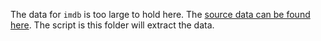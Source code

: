 The data for `imdb` is too large to hold here. The [source data can be found here](https://ai.stanford.edu/~amaas/data/sentiment/). The script is this folder will extract the data.
